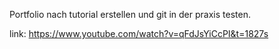 Portfolio nach tutorial erstellen und git in der praxis testen.

link: https://www.youtube.com/watch?v=qFdJsYiCcPI&t=1827s
